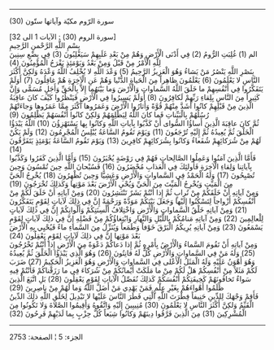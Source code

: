 ------------------------------------------------------------------------

(30) سورة الرّوم مكيّة وآياتها ستّون  
  
\[سورة الروم (30) : الآيات 1 الى 32\]  
بِسْمِ اللَّهِ الرَّحْمنِ الرَّحِيمِ  
الم (1) غُلِبَتِ الرُّومُ (2) فِي أَدْنَى الْأَرْضِ وَهُمْ مِنْ بَعْدِ غَلَبِهِمْ سَيَغْلِبُونَ (3) فِي بِضْعِ
سِنِينَ لِلَّهِ الْأَمْرُ مِنْ قَبْلُ وَمِنْ بَعْدُ وَيَوْمَئِذٍ يَفْرَحُ الْمُؤْمِنُونَ (4)  
بِنَصْرِ اللَّهِ يَنْصُرُ مَنْ يَشاءُ وَهُوَ الْعَزِيزُ الرَّحِيمُ (5) وَعْدَ اللَّهِ لا يُخْلِفُ اللَّهُ وَعْدَهُ
وَلكِنَّ أَكْثَرَ النَّاسِ لا يَعْلَمُونَ (6) يَعْلَمُونَ ظاهِراً مِنَ الْحَياةِ الدُّنْيا وَهُمْ عَنِ
الْآخِرَةِ هُمْ غافِلُونَ (7) أَوَلَمْ يَتَفَكَّرُوا فِي أَنْفُسِهِمْ ما خَلَقَ اللَّهُ السَّماواتِ وَالْأَرْضَ
وَما بَيْنَهُما إِلاَّ بِالْحَقِّ وَأَجَلٍ مُسَمًّى وَإِنَّ كَثِيراً مِنَ النَّاسِ بِلِقاءِ رَبِّهِمْ لَكافِرُونَ (8)
أَوَلَمْ يَسِيرُوا فِي الْأَرْضِ فَيَنْظُرُوا كَيْفَ كانَ عاقِبَةُ الَّذِينَ مِنْ قَبْلِهِمْ كانُوا أَشَدَّ مِنْهُمْ
قُوَّةً وَأَثارُوا الْأَرْضَ وَعَمَرُوها أَكْثَرَ مِمَّا عَمَرُوها وَجاءَتْهُمْ رُسُلُهُمْ بِالْبَيِّناتِ فَما كانَ
اللَّهُ لِيَظْلِمَهُمْ وَلكِنْ كانُوا أَنْفُسَهُمْ يَظْلِمُونَ (9)  
ثُمَّ كانَ عاقِبَةَ الَّذِينَ أَساؤُا السُّواى أَنْ كَذَّبُوا بِآياتِ اللَّهِ وَكانُوا بِها يَسْتَهْزِؤُنَ
(10) اللَّهُ يَبْدَؤُا الْخَلْقَ ثُمَّ يُعِيدُهُ ثُمَّ إِلَيْهِ تُرْجَعُونَ (11) وَيَوْمَ تَقُومُ السَّاعَةُ يُبْلِسُ
الْمُجْرِمُونَ (12) وَلَمْ يَكُنْ لَهُمْ مِنْ شُرَكائِهِمْ شُفَعاءُ وَكانُوا بِشُرَكائِهِمْ كافِرِينَ (13)
وَيَوْمَ تَقُومُ السَّاعَةُ يَوْمَئِذٍ يَتَفَرَّقُونَ (14)  
فَأَمَّا الَّذِينَ آمَنُوا وَعَمِلُوا الصَّالِحاتِ فَهُمْ فِي رَوْضَةٍ يُحْبَرُونَ (15) وَأَمَّا الَّذِينَ
كَفَرُوا وَكَذَّبُوا بِآياتِنا وَلِقاءِ الْآخِرَةِ فَأُولئِكَ فِي الْعَذابِ مُحْضَرُونَ (16) فَسُبْحانَ
اللَّهِ حِينَ تُمْسُونَ وَحِينَ تُصْبِحُونَ (17) وَلَهُ الْحَمْدُ فِي السَّماواتِ وَالْأَرْضِ وَعَشِيًّا وَحِينَ
تُظْهِرُونَ (18) يُخْرِجُ الْحَيَّ مِنَ الْمَيِّتِ وَيُخْرِجُ الْمَيِّتَ مِنَ الْحَيِّ وَيُحْيِ الْأَرْضَ بَعْدَ مَوْتِها
وَكَذلِكَ تُخْرَجُونَ (19)  
وَمِنْ آياتِهِ أَنْ خَلَقَكُمْ مِنْ تُرابٍ ثُمَّ إِذا أَنْتُمْ بَشَرٌ تَنْتَشِرُونَ (20) وَمِنْ آياتِهِ أَنْ خَلَقَ
لَكُمْ مِنْ أَنْفُسِكُمْ أَزْواجاً لِتَسْكُنُوا إِلَيْها وَجَعَلَ بَيْنَكُمْ مَوَدَّةً وَرَحْمَةً إِنَّ فِي ذلِكَ لَآياتٍ
لِقَوْمٍ يَتَفَكَّرُونَ (21) وَمِنْ آياتِهِ خَلْقُ السَّماواتِ وَالْأَرْضِ وَاخْتِلافُ أَلْسِنَتِكُمْ وَأَلْوانِكُمْ
إِنَّ فِي ذلِكَ لَآياتٍ لِلْعالِمِينَ (22) وَمِنْ آياتِهِ مَنامُكُمْ بِاللَّيْلِ وَالنَّهارِ وَابْتِغاؤُكُمْ
مِنْ فَضْلِهِ إِنَّ فِي ذلِكَ لَآياتٍ لِقَوْمٍ يَسْمَعُونَ (23) وَمِنْ آياتِهِ يُرِيكُمُ الْبَرْقَ خَوْفاً
وَطَمَعاً وَيُنَزِّلُ مِنَ السَّماءِ ماءً فَيُحْيِي بِهِ الْأَرْضَ بَعْدَ مَوْتِها إِنَّ فِي ذلِكَ لَآياتٍ لِقَوْمٍ
يَعْقِلُونَ (24)  
وَمِنْ آياتِهِ أَنْ تَقُومَ السَّماءُ وَالْأَرْضُ بِأَمْرِهِ ثُمَّ إِذا دَعاكُمْ دَعْوَةً مِنَ الْأَرْضِ إِذا
أَنْتُمْ تَخْرُجُونَ (25) وَلَهُ مَنْ فِي السَّماواتِ وَالْأَرْضِ كُلٌّ لَهُ قانِتُونَ (26) وَهُوَ الَّذِي
يَبْدَؤُا الْخَلْقَ ثُمَّ يُعِيدُهُ وَهُوَ أَهْوَنُ عَلَيْهِ وَلَهُ الْمَثَلُ الْأَعْلى فِي السَّماواتِ وَالْأَرْضِ
وَهُوَ الْعَزِيزُ الْحَكِيمُ (27) ضَرَبَ لَكُمْ مَثَلاً مِنْ أَنْفُسِكُمْ هَلْ لَكُمْ مِنْ ما مَلَكَتْ أَيْمانُكُمْ
مِنْ شُرَكاءَ فِي ما رَزَقْناكُمْ فَأَنْتُمْ فِيهِ سَواءٌ تَخافُونَهُمْ كَخِيفَتِكُمْ أَنْفُسَكُمْ كَذلِكَ نُفَصِّلُ
الْآياتِ لِقَوْمٍ يَعْقِلُونَ (28) بَلِ اتَّبَعَ الَّذِينَ ظَلَمُوا أَهْواءَهُمْ بِغَيْرِ عِلْمٍ فَمَنْ يَهْدِي مَنْ
أَضَلَّ اللَّهُ وَما لَهُمْ مِنْ ناصِرِينَ (29)  
فَأَقِمْ وَجْهَكَ لِلدِّينِ حَنِيفاً فِطْرَتَ اللَّهِ الَّتِي فَطَرَ النَّاسَ عَلَيْها لا تَبْدِيلَ لِخَلْقِ اللَّهِ
ذلِكَ الدِّينُ الْقَيِّمُ وَلكِنَّ أَكْثَرَ النَّاسِ لا يَعْلَمُونَ (30) مُنِيبِينَ إِلَيْهِ وَاتَّقُوهُ
وَأَقِيمُوا الصَّلاةَ وَلا تَكُونُوا مِنَ الْمُشْرِكِينَ (31) مِنَ الَّذِينَ فَرَّقُوا دِينَهُمْ وَكانُوا
شِيَعاً كُلُّ حِزْبٍ بِما لَدَيْهِمْ فَرِحُونَ (32)

------------------------------------------------------------------------

الجزء: 5 ¦ الصفحة: 2753
